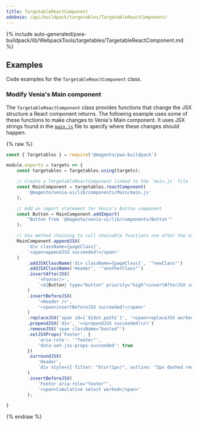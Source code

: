```yaml
---
title: TargetableReactComponent
adobeio: /api/buildpack/targetables/TargetableReactComponent/
---
```


<!--
The reference doc content is generated automatically from the source code.
To update this section, update the doc blocks in the source code
-->

{% include auto-generated/pwa-buildpack/lib/WebpackTools/targetables/TargetableReactComponent.md %}

## Examples

Code examples for the `TargetableReactComponent` class.

### Modify Venia's Main component

The `TargetableReactComponent` class provides functions that change the JSX structure a React component returns.
The following example uses some of these functions to make changes to Venia's Main component.
It uses JSX strings found in the [`main.js`][] file to specify where these changes should happen.

{% raw %}

```js
const { Targetables } = require('@magento/pwa-buildpack')

module.exports = targets => {
    const targetables = Targetables.using(targets);

    // Create a TargetableReactComponent linked to the `main.js` file
    const MainComponent = targetables.reactComponent(
        '@magento/venia-ui/lib/components/Main/main.js'
    );

    // Add an import statement for Venia's Button component
    const Button = MainComponent.addImport(
        "Button from '@magento/venia-ui/lib/components/Button'"
    );

    // Use method chaining to call chainable functions one after the other
    MainComponent.appendJSX(
        'div className={pageClass}',
        '<span>appendJSX succeeded!</span>'
    )
        .addJSXClassName('div className={pageClass}', '"newClass"')
        .addJSXClassName('Header', '"anotherClass"')
        .insertAfterJSX(
            '<Footer/>',
            `<${Button} type="button" priority="high">insertAfterJSX succeeded!</${Button}>`
        )
        .insertBeforeJSX(
            '<Header />',
            '<span>insertBeforeJSX succeeded!</span>'
        )
        .replaceJSX('span id={`${dot.path}`}', '<span>replaceJSX worked</span>')
        .prependJSX('div', '<>prependJSX succeeded!</>')
        .removeJSX('span className="busted"')
        .setJSXProps('Footer', {
            'aria-role': '"footer"',
            'data-set-jsx-props-succeeded': true
        })
        .surroundJSX(
            'Header',
            `div style={{ filter: "blur(1px)", outline: "2px dashed red" }}`
        )
        .insertBeforeJSX(
            'Footer aria-role="footer"',
            '<span>Cumulative select worked</span>'
        );

}
```

{% endraw %}

[`main.js`]: https://github.com/magento/pwa-studio/blob/develop/packages/venia-ui/lib/components/Main/main.js